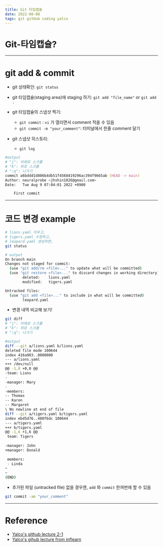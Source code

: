 ```yaml
---
title: Git 타임캡슐
date: 2022-08-08
tags: git gitHub coding yalco
---
```


# Git-타임캡슐?

---
# git add & commit

- git 상태확인: `git status`

- git 타임캡슐(staging area)에 staging 하기: `git add "file_name"` or `git add .`

- git 타임캡슐의 스냅샷 찍기:
	- `git commit` : `vi` 가 열리면서 comment 적을 수 있음
	- `git commit -m "your_comment"`: 터미널에서 한줄 comment 달기

- git 스냅샷 히스토리:
	- `git log`

```zsh
#output
# "j": 아래로 스크롤
# "k": 위로 스크롤
# ":q": 나가기
commit a6bddd1d806b4db51f4568419296ac394f9665ab (HEAD -> main)
Author: neuralprobe <jhshin1026@gmail.com>
Date:   Tue Aug 9 07:04:01 2022 +0900

	First commit
```

---
# 코드 변경 example

```zsh
# lions.yaml 지우고,
# tigers.yaml 수정하고,
# leopard.yaml 생성하면,
git status

# output
On branch main
Changes not staged for commit:
  (use "git add/rm <file>..." to update what will be committed)
  (use "git restore <file>..." to discard changes in working directory)
        deleted:    lions.yaml
        modified:   tigers.yaml

Untracked files:
  (use "git add <file>..." to include in what will be committed)
        leopard.yaml
```

- 변경 내역 비교해 보기!

```zsh
git diff
# "j": 아래로 스크롤
# "k": 위로 스크롤
# ":q": 나가기

#output
diff --git a/lions.yaml b/lions.yaml
deleted file mode 100644
index 416a903..0000000
--- a/lions.yaml
+++ /dev/null
@@ -1,8 +0,0 @@
-team: Lions
-
-manager: Mary
-
-members:
-- Thomas
-- Karen
-- Margaret
\ No newline at end of file
diff --git a/tigers.yaml b/tigers.yaml
index ebd5d76..480f6dc 100644
--- a/tigers.yaml
+++ b/tigers.yaml
@@ -1,6 +1,6 @@
 team: Tigers
 
-manager: John
+manager: Donald
 
 members:
 - Linda
~
~
(END)
```

- 추가된 파일 (untracked file) 없을 경우엔, `add` 와 `commit` 한꺼번에 할 수 있음

```zsh
git commit -am "your_comment"
```

---

# Reference

- [Yalco's github lecture 2-1](https://www.yalco.kr/@git-github/2-1/)
- [Yalco's gihub lecture from inflearn](https://www.inflearn.com/course/%EC%A0%9C%EB%8C%80%EB%A1%9C-%ED%8C%8C%EB%8A%94-%EA%B9%83/dashboard)
